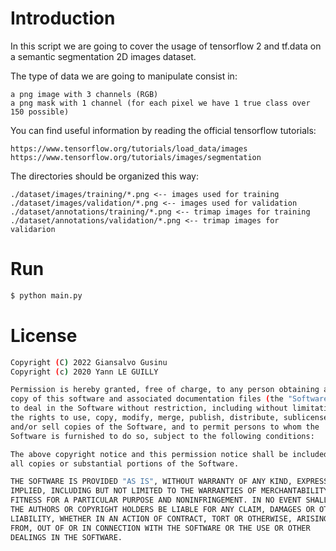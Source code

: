 # Introduction
In this script we are going to cover the usage of tensorflow 2 and tf.data on a semantic segmentation 2D images dataset.

The type of data we are going to manipulate consist in:

    a png image with 3 channels (RGB)
    a png mask with 1 channel (for each pixel we have 1 true class over 150 possible)

You can find useful information by reading the official tensorflow tutorials:

    https://www.tensorflow.org/tutorials/load_data/images
    https://www.tensorflow.org/tutorials/images/segmentation

The directories should be organized this way:

    ./dataset/images/training/*.png <-- images used for training
    ./dataset/images/validation/*.png <-- images used for validation
    ./dataset/annotations/training/*.png <-- trimap images for training
    ./dataset/annotations/validation/*.png <-- trimap images for validarion

# Run

```sh
$ python main.py
```

# License

```sh
Copyright (C) 2022 Giansalvo Gusinu
Copyright (c) 2020 Yann LE GUILLY

Permission is hereby granted, free of charge, to any person obtaining a 
copy of this software and associated documentation files (the "Software"),
to deal in the Software without restriction, including without limitation
the rights to use, copy, modify, merge, publish, distribute, sublicense,
and/or sell copies of the Software, and to permit persons to whom the
Software is furnished to do so, subject to the following conditions:

The above copyright notice and this permission notice shall be included in
all copies or substantial portions of the Software.

THE SOFTWARE IS PROVIDED "AS IS", WITHOUT WARRANTY OF ANY KIND, EXPRESS OR
IMPLIED, INCLUDING BUT NOT LIMITED TO THE WARRANTIES OF MERCHANTABILITY,
FITNESS FOR A PARTICULAR PURPOSE AND NONINFRINGEMENT. IN NO EVENT SHALL
THE AUTHORS OR COPYRIGHT HOLDERS BE LIABLE FOR ANY CLAIM, DAMAGES OR OTHER
LIABILITY, WHETHER IN AN ACTION OF CONTRACT, TORT OR OTHERWISE, ARISING
FROM, OUT OF OR IN CONNECTION WITH THE SOFTWARE OR THE USE OR OTHER
DEALINGS IN THE SOFTWARE.
```